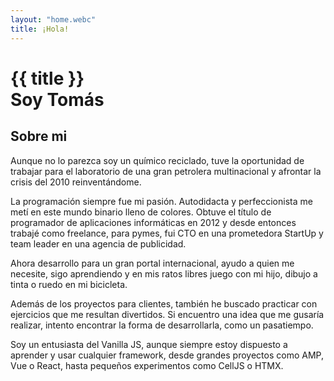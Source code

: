 ```yaml
---
layout: "home.webc"
title: ¡Hola!
---
```


# {{ title }}<br> Soy Tomás

## Sobre mi

Aunque no lo parezca soy un químico reciclado, tuve la oportunidad de trabajar para el laboratorio de una gran petrolera multinacional y afrontar la crisis del 2010 reinventándome.

La programación siempre fue mi pasión. Autodidacta y perfeccionista me metí en este mundo binario lleno de colores. Obtuve el título de programador de aplicaciones informáticas en 2012 y desde entonces trabajé como freelance, para pymes, fui CTO en una prometedora StartUp y team leader en una agencia de publicidad.

Ahora desarrollo para un gran portal internacional, ayudo a quien me necesite, sigo aprendiendo y en mis ratos libres juego con mi hijo, dibujo a tinta o ruedo en mi bicicleta.

Además de los proyectos para clientes, también he buscado practicar con ejercicios que me resultan divertidos. Si encuentro una idea que me gusaría realizar, intento encontrar la forma de desarrollarla, como un pasatiempo.

Soy un entusiasta del Vanilla JS, aunque siempre estoy dispuesto a aprender y usar cualquier framework, desde grandes proyectos como AMP, Vue o React, hasta pequeños experimentos como CellJS o HTMX.
